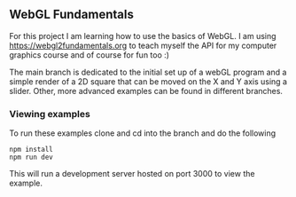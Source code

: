 ## WebGL Fundamentals

For this project I am learning how to use the basics of WebGL. I am using https://webgl2fundamentals.org to teach myself the API for my computer graphics course and of course for fun too :)

The main branch is dedicated to the initial set up of a webGL program and a simple render of a 2D square that can be moved on the X and Y axis using a slider. Other, more advanced examples can be found in different branches.

### Viewing examples
To run these examples clone and cd into the branch and do the following
```
npm install
npm run dev
```
This will run a development server hosted on port 3000 to view the example.